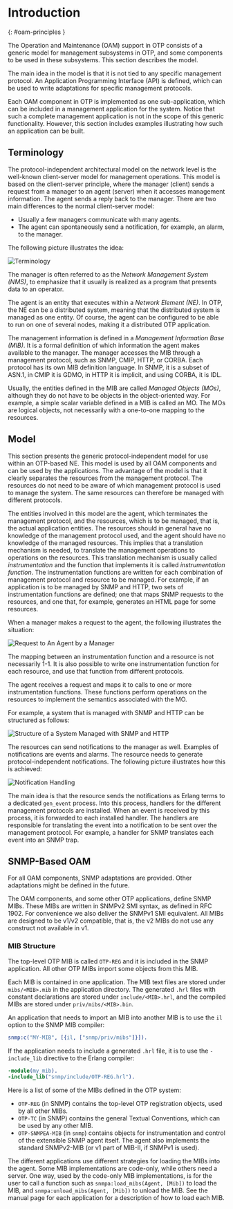 <!--
%CopyrightBegin%

Copyright Ericsson AB 2023-2024. All Rights Reserved.

Licensed under the Apache License, Version 2.0 (the "License");
you may not use this file except in compliance with the License.
You may obtain a copy of the License at

    http://www.apache.org/licenses/LICENSE-2.0

Unless required by applicable law or agreed to in writing, software
distributed under the License is distributed on an "AS IS" BASIS,
WITHOUT WARRANTIES OR CONDITIONS OF ANY KIND, either express or implied.
See the License for the specific language governing permissions and
limitations under the License.

%CopyrightEnd%
-->
# Introduction

[](){: #oam-principles }

The Operation and Maintenance (OAM) support in OTP consists of a generic model
for management subsystems in OTP, and some components to be used in these
subsystems. This section describes the model.

The main idea in the model is that it is not tied to any specific management
protocol. An Application Programming Interface (API) is defined, which can be
used to write adaptations for specific management protocols.

Each OAM component in OTP is implemented as one sub-application, which can be
included in a management application for the system. Notice that such a complete
management application is not in the scope of this generic functionality.
However, this section includes examples illustrating how such an application can
be built.

## Terminology

The protocol-independent architectural model on the network level is the
well-known client-server model for management operations. This model is based on
the client-server principle, where the manager (client) sends a request from a
manager to an agent (server) when it accesses management information. The agent
sends a reply back to the manager. There are two main differences to the normal
client-server model:

- Usually a few managers communicate with many agents.
- The agent can spontaneously send a notification, for example, an alarm, to the
  manager.

The following picture illustrates the idea:

![Terminology](assets/terminology.gif "Terminology")

The manager is often referred to as the _Network Management System (NMS)_, to
emphasize that it usually is realized as a program that presents data to an
operator.

The agent is an entity that executes within a _Network Element (NE)_. In OTP,
the NE can be a distributed system, meaning that the distributed system is
managed as one entity. Of course, the agent can be configured to be able to run
on one of several nodes, making it a distributed OTP application.

The management information is defined in a _Management Information Base (MIB)_.
It is a formal definition of which information the agent makes available to the
manager. The manager accesses the MIB through a management protocol, such as
SNMP, CMIP, HTTP, or CORBA. Each protocol has its own MIB definition language.
In SNMP, it is a subset of ASN.1, in CMIP it is GDMO, in HTTP it is implicit,
and using CORBA, it is IDL.

Usually, the entities defined in the MIB are called _Managed Objects (MOs)_,
although they do not have to be objects in the object-oriented way. For example,
a simple scalar variable defined in a MIB is called an MO. The MOs are logical
objects, not necessarily with a one-to-one mapping to the resources.

## Model

This section presents the generic protocol-independent model for use within an
OTP-based NE. This model is used by all OAM components and can be used by the
applications. The advantage of the model is that it clearly separates the
resources from the management protocol. The resources do not need to be aware of
which management protocol is used to manage the system. The same resources can
therefore be managed with different protocols.

The entities involved in this model are the agent, which terminates the
management protocol, and the resources, which is to be managed, that is, the
actual application entities. The resources should in general have no knowledge
of the management protocol used, and the agent should have no knowledge of the
managed resources. This implies that a translation mechanism is needed, to
translate the management operations to operations on the resources. This
translation mechanism is usually called _instrumentation_ and the function that
implements it is called _instrumentation function_. The instrumentation
functions are written for each combination of management protocol and resource
to be managed. For example, if an application is to be managed by SNMP and HTTP,
two sets of instrumentation functions are defined; one that maps SNMP requests
to the resources, and one that, for example, generates an HTML page for some
resources.

When a manager makes a request to the agent, the following illustrates the
situation:

![Request to An Agent by a Manager](assets/snmp_model_1.gif "Request to An Agent by a Manager")

The mapping between an instrumentation function and a resource is not
necessarily 1-1. It is also possible to write one instrumentation function for
each resource, and use that function from different protocols.

The agent receives a request and maps it to calls to one or more instrumentation
functions. These functions perform operations on the resources to implement the
semantics associated with the MO.

For example, a system that is managed with SNMP and HTTP can be structured as
follows:

![Structure of a System Managed with SNMP and HTTP](assets/snmp_model_2.gif "Structure of a System Managed with SNMP and HTTP")

The resources can send notifications to the manager as well. Examples of
notifications are events and alarms. The resource needs to generate
protocol-independent notifications. The following picture illustrates how this
is achieved:

![Notification Handling](assets/snmp_model_3.gif "Notification Handling")

The main idea is that the resource sends the notifications as Erlang terms to a
dedicated `gen_event` process. Into this process, handlers for the different
management protocols are installed. When an event is received by this process,
it is forwarded to each installed handler. The handlers are responsible for
translating the event into a notification to be sent over the management
protocol. For example, a handler for SNMP translates each event into an SNMP
trap.

## SNMP-Based OAM

For all OAM components, SNMP adaptations are provided. Other adaptations might
be defined in the future.

The OAM components, and some other OTP applications, define SNMP MIBs. These
MIBs are written in SNMPv2 SMI syntax, as defined in RFC 1902. For convenience
we also deliver the SNMPv1 SMI equivalent. All MIBs are designed to be v1/v2
compatible, that is, the v2 MIBs do not use any construct not available in v1.

### MIB Structure

The top-level OTP MIB is called `OTP-REG` and it is included in the SNMP
application. All other OTP MIBs import some objects from this MIB.

Each MIB is contained in one application. The MIB text files are stored under
`mibs/<MIB>.mib` in the application directory. The generated `.hrl` files with
constant declarations are stored under `include/<MIB>.hrl`, and the compiled
MIBs are stored under `priv/mibs/<MIB>.bin`.

An application that needs to import an MIB into another MIB is to use the `il`
option to the SNMP MIB compiler:

```erlang
snmp:c("MY-MIB", [{il, ["snmp/priv/mibs"]}]).
```

If the application needs to include a generated `.hrl` file, it is to use the
`-include_lib` directive to the Erlang compiler:

```erlang
-module(my_mib).
-include_lib("snmp/include/OTP-REG.hrl").
```

Here is a list of some of the MIBs defined in the OTP system:

- `OTP-REG` (in SNMP) contains the top-level OTP registration objects, used by
  all other MIBs.
- `OTP-TC` (in SNMP) contains the general Textual Conventions, which can be used
  by any other MIB.
- `OTP-SNMPEA-MIB` (in `snmp`) contains objects for instrumentation and control
  of the extensible SNMP agent itself. The agent also implements the standard
  SNMPv2-MIB (or v1 part of MIB-II, if SNMPv1 is used).

The different applications use different strategies for loading the MIBs into
the agent. Some MIB implementations are code-only, while others need a server.
One way, used by the code-only MIB implementations, is for the user to call a
function such as `snmpa:load_mibs(Agent, [Mib])` to load the MIB, and
`snmpa:unload_mibs(Agent, [Mib])` to unload the MIB. See the manual page for
each application for a description of how to load each MIB.
